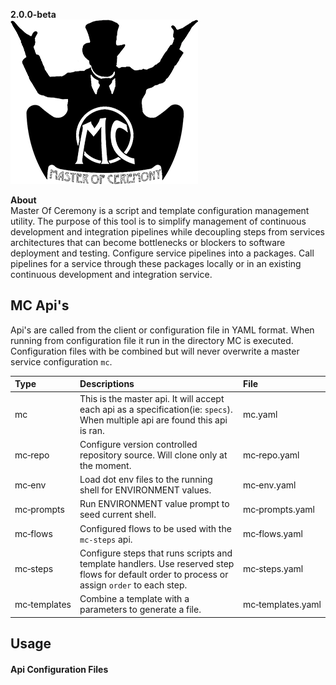 **2.0.0-beta**   
![Master Of Ceremony](./docs/header.png)
  
**About**  
Master Of Ceremony is a script and template configuration management utility.  The purpose of this tool is to simplify management of continuous development and integration pipelines while decoupling steps from services architectures that can become bottlenecks or blockers to software deployment and testing. Configure service pipelines into a packages. Call pipelines for a service through these packages locally or in an existing continuous development and integration service.

## MC Api's
Api's are called from the client or configuration file in YAML format. When running from configuration file it run in the directory MC is executed.  Configuration files with be combined but will never overwrite a master service configuration `mc`. 

|Type|Descriptions|File|
|:---|:---|:---|
|mc|This is the master api. It will accept each api as a specification(ie: `specs`). When multiple api are found this api is ran.|mc.yaml|
|mc&#x2011;repo|Configure version controlled repository source. Will clone only at the moment.|mc&#x2011;repo.yaml|
|mc&#x2011;env|Load dot env files to the running shell for ENVIRONMENT values.|mc&#x2011;env.yaml|
|mc&#x2011;prompts|Run ENVIRONMENT value prompt to seed current shell.|mc&#x2011;prompts.yaml|
|mc&#x2011;flows|Configured flows to be used with the `mc-steps` api.|mc&#x2011;flows.yaml|
|mc&#x2011;steps|Configure steps that runs scripts and template handlers. Use reserved step flows for default order to process or assign `order` to each step.|mc&#x2011;steps.yaml|
|mc&#x2011;templates|Combine a template with a parameters to generate a file. |mc&#x2011;templates.yaml|

## Usage

#### Api Configuration Files



